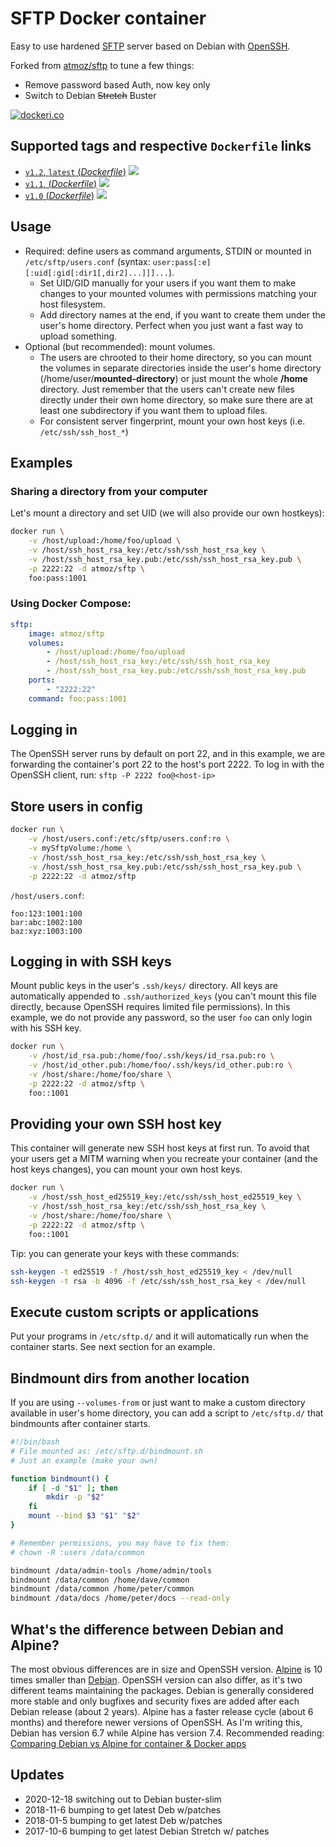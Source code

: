 # SFTP Docker container

Easy to use hardened [SFTP](https://en.wikipedia.org/wiki/SSH_File_Transfer_Protocol) server based on Debian with [OpenSSH](https://en.wikipedia.org/wiki/OpenSSH).

Forked from [atmoz/sftp](https://github.com/atmoz/sftp) to tune a few things:
- Remove password based Auth, now key only
- Switch to Debian ~~Stretch~~ Buster

[![dockeri.co](http://dockeri.co/image/jujhars13/sftp)](https://hub.docker.com/r/jujhars13/sftp/)

## Supported tags and respective `Dockerfile` links

- [`v1.2`, `latest` (*Dockerfile*)](https://github.com/jujhars13/sftp/blob/v1.2/Dockerfile) [![](https://images.microbadger.com/badges/image/jujhars13/sftp.svg)](http://microbadger.com/images/jujhars13/sftp "Get your own image badge on microbadger.com")
- [`v1.1`, (*Dockerfile*)](https://github.com/jujhars13/sftp/blob/v1.1/Dockerfile) [![](https://images.microbadger.com/badges/image/jujhars13/sftp.svg)](http://microbadger.com/images/jujhars13/sftp "Get your own image badge on microbadger.com")
- [`v1.0` (*Dockerfile*)](https://github.com/jujhars13/sftp/blob/v1.0/Dockerfile) [![](https://images.microbadger.com/badges/image/jujhars13/sftp.svg)](http://microbadger.com/images/jujhars13/sftp "Get your own image badge on microbadger.com")

## Usage

- Required: define users as command arguments, STDIN or mounted in `/etc/sftp/users.conf`
  (syntax: `user:pass[:e][:uid[:gid[:dir1[,dir2]...]]]...`).
  - Set UID/GID manually for your users if you want them to make changes to
    your mounted volumes with permissions matching your host filesystem.
  - Add directory names at the end, if you want to create them under the user's
    home directory. Perfect when you just want a fast way to upload something.
- Optional (but recommended): mount volumes.
  - The users are chrooted to their home directory, so you can mount the
    volumes in separate directories inside the user's home directory
    (/home/user/**mounted-directory**) or just mount the whole **/home** directory.
    Just remember that the users can't create new files directly under their
    own home directory, so make sure there are at least one subdirectory if you
    want them to upload files.
  - For consistent server fingerprint, mount your own host keys (i.e. `/etc/ssh/ssh_host_*`)

## Examples

### Sharing a directory from your computer

Let's mount a directory and set UID (we will also provide our own hostkeys):

```bash
docker run \
    -v /host/upload:/home/foo/upload \
    -v /host/ssh_host_rsa_key:/etc/ssh/ssh_host_rsa_key \
    -v /host/ssh_host_rsa_key.pub:/etc/ssh/ssh_host_rsa_key.pub \
    -p 2222:22 -d atmoz/sftp \
    foo:pass:1001
```

### Using Docker Compose:

```yaml
sftp:
    image: atmoz/sftp
    volumes:
        - /host/upload:/home/foo/upload
        - /host/ssh_host_rsa_key:/etc/ssh/ssh_host_rsa_key
        - /host/ssh_host_rsa_key.pub:/etc/ssh/ssh_host_rsa_key.pub
    ports:
        - "2222:22"
    command: foo:pass:1001
```

## Logging in

The OpenSSH server runs by default on port 22, and in this example, we are
forwarding the container's port 22 to the host's port 2222. To log in with the
OpenSSH client, run: `sftp -P 2222 foo@<host-ip>`

## Store users in config

```bash
docker run \
    -v /host/users.conf:/etc/sftp/users.conf:ro \
    -v mySftpVolume:/home \
    -v /host/ssh_host_rsa_key:/etc/ssh/ssh_host_rsa_key \
    -v /host/ssh_host_rsa_key.pub:/etc/ssh/ssh_host_rsa_key.pub \
    -p 2222:22 -d atmoz/sftp
```

`/host/users.conf`:
```
foo:123:1001:100
bar:abc:1002:100
baz:xyz:1003:100
```

## Logging in with SSH keys

Mount public keys in the user's `.ssh/keys/` directory. All keys are
automatically appended to `.ssh/authorized_keys` (you can't mount this file
directly, because OpenSSH requires limited file permissions). In this example,
we do not provide any password, so the user `foo` can only login with his SSH
key.

```bash
docker run \
    -v /host/id_rsa.pub:/home/foo/.ssh/keys/id_rsa.pub:ro \
    -v /host/id_other.pub:/home/foo/.ssh/keys/id_other.pub:ro \
    -v /host/share:/home/foo/share \
    -p 2222:22 -d atmoz/sftp \
    foo::1001
```

## Providing your own SSH host key

This container will generate new SSH host keys at first run. To avoid that your
users get a MITM warning when you recreate your container (and the host keys
changes), you can mount your own host keys.

```bash
docker run \
    -v /host/ssh_host_ed25519_key:/etc/ssh/ssh_host_ed25519_key \
    -v /host/ssh_host_rsa_key:/etc/ssh/ssh_host_rsa_key \
    -v /host/share:/home/foo/share \
    -p 2222:22 -d atmoz/sftp \
    foo::1001
```

Tip: you can generate your keys with these commands:

```bash
ssh-keygen -t ed25519 -f /host/ssh_host_ed25519_key < /dev/null
ssh-keygen -t rsa -b 4096 -f /etc/ssh/ssh_host_rsa_key < /dev/null
```

## Execute custom scripts or applications

Put your programs in `/etc/sftp.d/` and it will automatically run when the container starts.
See next section for an example.

## Bindmount dirs from another location

If you are using `--volumes-from` or just want to make a custom directory
available in user's home directory, you can add a script to `/etc/sftp.d/` that
bindmounts after container starts.

```bash
#!/bin/bash
# File mounted as: /etc/sftp.d/bindmount.sh
# Just an example (make your own)

function bindmount() {
    if [ -d "$1" ]; then
        mkdir -p "$2"
    fi
    mount --bind $3 "$1" "$2"
}

# Remember permissions, you may have to fix them:
# chown -R :users /data/common

bindmount /data/admin-tools /home/admin/tools
bindmount /data/common /home/dave/common
bindmount /data/common /home/peter/common
bindmount /data/docs /home/peter/docs --read-only
```

## What's the difference between Debian and Alpine?

The most obvious differences are in size and OpenSSH version.
[Alpine](https://hub.docker.com/_/alpine/) is 10 times smaller than
[Debian](https://hub.docker.com/_/debian/). OpenSSH version can also differ, as
it's two different teams maintaining the packages. Debian is generally
considered more stable and only bugfixes and security fixes are added after
each Debian release (about 2 years). Alpine has a faster release cycle (about 6
months) and therefore newer versions of OpenSSH. As I'm writing this, Debian
has version 6.7 while Alpine has version 7.4. Recommended reading:
[Comparing Debian vs Alpine for container & Docker apps](https://www.turnkeylinux.org/blog/alpine-vs-debian)

## Updates
- 2020-12-18 switching out to Debian buster-slim
- 2018-11-6 bumping to get latest Deb w/patches
- 2018-01-5 bumping to get latest Deb w/patches
- 2017-10-6 bumping to get latest Debian Stretch w/ patches
